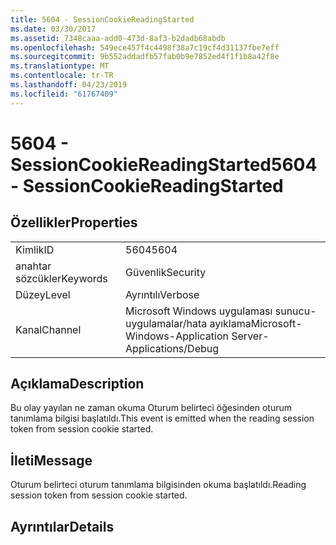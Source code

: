 ```yaml
---
title: 5604 - SessionCookieReadingStarted
ms.date: 03/30/2017
ms.assetid: 7348caaa-add0-473d-8af3-b2dadb68abdb
ms.openlocfilehash: 549ece457f4c4498f38a7c19cf4d31137fbe7eff
ms.sourcegitcommit: 9b552addadfb57fab0b9e7852ed4f1f1b8a42f8e
ms.translationtype: MT
ms.contentlocale: tr-TR
ms.lasthandoff: 04/23/2019
ms.locfileid: "61767409"
---
```

# <a name="5604---sessioncookiereadingstarted"></a><span data-ttu-id="e6a37-102">5604 - SessionCookieReadingStarted</span><span class="sxs-lookup"><span data-stu-id="e6a37-102">5604 - SessionCookieReadingStarted</span></span>
## <a name="properties"></a><span data-ttu-id="e6a37-103">Özellikler</span><span class="sxs-lookup"><span data-stu-id="e6a37-103">Properties</span></span>  
  
|||  
|-|-|  
|<span data-ttu-id="e6a37-104">Kimlik</span><span class="sxs-lookup"><span data-stu-id="e6a37-104">ID</span></span>|<span data-ttu-id="e6a37-105">5604</span><span class="sxs-lookup"><span data-stu-id="e6a37-105">5604</span></span>|  
|<span data-ttu-id="e6a37-106">anahtar sözcükler</span><span class="sxs-lookup"><span data-stu-id="e6a37-106">Keywords</span></span>|<span data-ttu-id="e6a37-107">Güvenlik</span><span class="sxs-lookup"><span data-stu-id="e6a37-107">Security</span></span>|  
|<span data-ttu-id="e6a37-108">Düzey</span><span class="sxs-lookup"><span data-stu-id="e6a37-108">Level</span></span>|<span data-ttu-id="e6a37-109">Ayrıntılı</span><span class="sxs-lookup"><span data-stu-id="e6a37-109">Verbose</span></span>|  
|<span data-ttu-id="e6a37-110">Kanal</span><span class="sxs-lookup"><span data-stu-id="e6a37-110">Channel</span></span>|<span data-ttu-id="e6a37-111">Microsoft Windows uygulaması sunucu-uygulamalar/hata ayıklama</span><span class="sxs-lookup"><span data-stu-id="e6a37-111">Microsoft-Windows-Application Server-Applications/Debug</span></span>|  
  
## <a name="description"></a><span data-ttu-id="e6a37-112">Açıklama</span><span class="sxs-lookup"><span data-stu-id="e6a37-112">Description</span></span>  
 <span data-ttu-id="e6a37-113">Bu olay yayılan ne zaman okuma Oturum belirteci öğesinden oturum tanımlama bilgisi başlatıldı.</span><span class="sxs-lookup"><span data-stu-id="e6a37-113">This event is emitted when the reading session token from session cookie started.</span></span>  
  
## <a name="message"></a><span data-ttu-id="e6a37-114">İleti</span><span class="sxs-lookup"><span data-stu-id="e6a37-114">Message</span></span>  
 <span data-ttu-id="e6a37-115">Oturum belirteci oturum tanımlama bilgisinden okuma başlatıldı.</span><span class="sxs-lookup"><span data-stu-id="e6a37-115">Reading session token from session cookie started.</span></span>  
  
## <a name="details"></a><span data-ttu-id="e6a37-116">Ayrıntılar</span><span class="sxs-lookup"><span data-stu-id="e6a37-116">Details</span></span>
